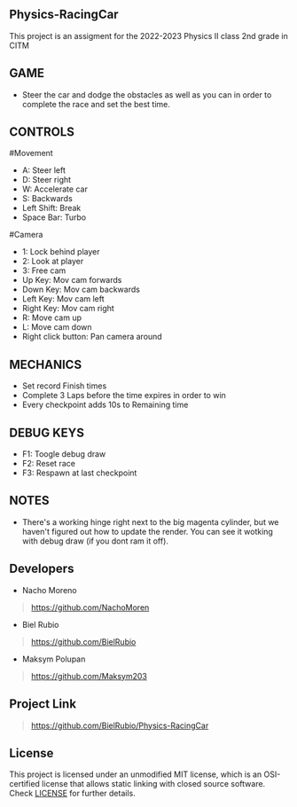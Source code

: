 ## Physics-RacingCar
This project is an assigment for the 2022-2023 Physics II class 2nd grade in CITM

## GAME
- Steer the car and dodge the obstacles as well as you can in order to complete the race and set the best time.

## CONTROLS

#Movement
- A: Steer left
- D: Steer right
- W: Accelerate car
- S: Backwards
- Left Shift: Break
- Space Bar: Turbo

#Camera
- 1: Lock behind player
- 2: Look at player
- 3: Free cam
- Up Key: Mov cam forwards
- Down Key: Mov cam backwards
- Left Key: Mov cam left
- Right Key: Mov cam right
- R: Move cam up
- L: Move cam down
- Right click button: Pan camera around

## MECHANICS
- Set record Finish times
- Complete 3 Laps before the time expires in order to win
- Every checkpoint adds 10s to Remaining time

## DEBUG KEYS
- F1: Toogle debug draw
- F2: Reset race
- F3: Respawn at last checkpoint

## NOTES
- There's a working hinge right next to the big magenta cylinder, but we haven't figured out how to update the render. You can see it wotking with debug draw (if you dont ram it off).

## Developers
- Nacho Moreno 
> https://github.com/NachoMoren
- Biel Rubio
> https://github.com/BielRubio
- Maksym Polupan 
> https://github.com/Maksym203

## Project Link
> https://github.com/BielRubio/Physics-RacingCar

## License
This project is licensed under an unmodified MIT license, which is an OSI-certified license that allows static linking with closed source software. Check [LICENSE](https://github.com/BielRubio/Physics-Pinball/blob/main/LICENSE) for further details.